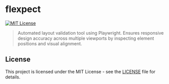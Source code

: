 # flexpect

[![MIT License][license-image]][license-url]

> Automated layout validation tool using Playwright. Ensures responsive design accuracy across multiple viewports by inspecting element positions and visual alignment.

## License

This project is licensed under the MIT License - see the [LICENSE](LICENSE) file for details.

[license-image]: http://img.shields.io/badge/license-MIT-blue.svg?style=flat
[license-url]: LICENSE
